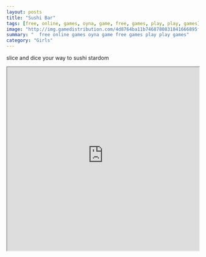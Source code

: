 ```yaml
---
layout: posts
title: "Sushi Bar"
tags: [free, online, games, oyna, game, free, games, play, play, games]
image: "http://img.gamedistribution.com/4d8764ba11b7468780831841666895f5.jpg"
summary: "  free online games oyna game free games play play games"
category: "Girls"
---
```


slice and dice your way to sushi stardom

<iframe width="100%" height="480px;" src="http://html5.gamedistribution.com/4d8764ba11b7468780831841666895f5/"></iframe>